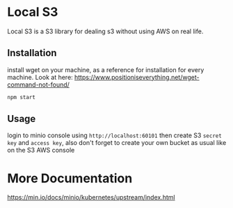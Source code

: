 # Local S3

Local S3 is a S3 library for dealing s3 without using AWS on real life.

## Installation
install wget on your machine, as a reference for installation for every machine. Look at here: https://www.positioniseverything.net/wget-command-not-found/

```bash
npm start
```

## Usage

login to minio console using `http://localhost:60101` then create S3 `secret key` and `access key`, also don't forget to create your own bucket as usual like on the S3 AWS console

# More Documentation
https://min.io/docs/minio/kubernetes/upstream/index.html

